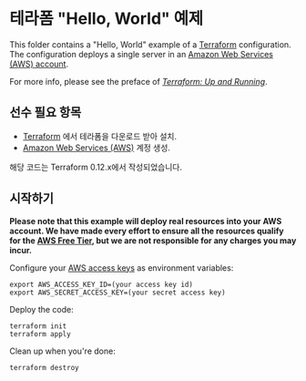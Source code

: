 # 테라폼 "Hello, World" 예제

This folder contains a "Hello, World" example of a [Terraform](https://www.terraform.io/) configuration. 
The configuration deploys a single server in an [Amazon Web Services (AWS) account](http://aws.amazon.com/). 

For more info, please see the preface of *[Terraform: Up and Running](http://www.terraformupandrunning.com)*.

## 선수 필요 항목

* [Terraform](https://www.terraform.io/) 에서 테라폼을 다운로드 받아 설치. 
* [Amazon Web Services (AWS)](http://aws.amazon.com/) 계정 생성.

해당 코드는 Terraform 0.12.x에서 작성되었습니다.

## 시작하기

**Please note that this example will deploy real resources into your AWS account. We have made every effort to ensure 
all the resources qualify for the [AWS Free Tier](https://aws.amazon.com/free/), but we are not responsible for any
charges you may incur.** 

Configure your [AWS access 
keys](http://docs.aws.amazon.com/general/latest/gr/aws-sec-cred-types.html#access-keys-and-secret-access-keys) as 
environment variables:

```
export AWS_ACCESS_KEY_ID=(your access key id)
export AWS_SECRET_ACCESS_KEY=(your secret access key)
```

Deploy the code:

```
terraform init
terraform apply
```

Clean up when you're done:

```
terraform destroy
```